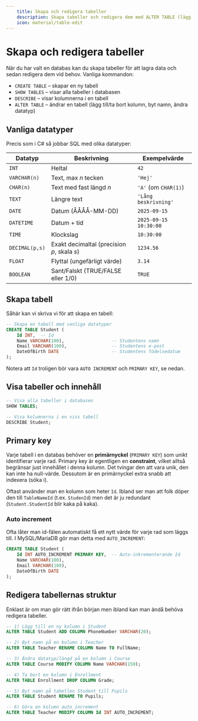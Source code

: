 ```yaml
---
    title: Skapa och redigera tabeller
    description: Skapa tabeller och redigera dem med ALTER TABLE (lägg till, ta bort, byta namn, ändra datatyp). Inkluderar vanliga datatyper.
    icon: material/table-edit
---
```


# Skapa och redigera tabeller

När du har valt en databas kan du skapa tabeller för att lagra data och sedan redigera dem vid behov. Vanliga kommandon:

* `CREATE TABLE` – skapar en ny tabell  
* `SHOW TABLES` – visar alla tabeller i databasen  
* `DESCRIBE` – visar kolumnerna i en tabell  
* `ALTER TABLE` – ändrar en tabell (lägg till/ta bort kolumn, byt namn, ändra datatyp)

## Vanliga datatyper
Precis som i C\# så jobbar SQL med olika datatyper:

| Datatyp        | Beskrivning                                         | Exempelvärde        |
|----------------|-----------------------------------------------------|---------------------|
| `INT`          | Heltal                                              | `42`                |
| `VARCHAR(n)`   | Text, max *n* tecken                                | `'Hej'`             |
| `CHAR(n)`      | Text med fast längd *n*                             | `'A'` (om `CHAR(1)`)|
| `TEXT`         | Längre text                                         | `'Lång beskrivning'`|
| `DATE`         | Datum (ÅÅÅÅ-MM-DD)                                  | `2025-09-15`        |
| `DATETIME`     | Datum + tid                                         | `2025-09-15 10:30:00` |
| `TIME`         | Klockslag                                           | `10:30:00`          |
| `DECIMAL(p,s)` | Exakt decimaltal (precision *p*, skala *s*)         | `1234.56`           |
| `FLOAT`        | Flyttal (ungefärligt värde)                         | `3.14`              |
| `BOOLEAN`      | Sant/Falskt (TRUE/FALSE eller 1/0)                  | `TRUE`              |

## Skapa tabell
Såhär kan vi skriva vi för att skapa en tabell:
```sql
-- Skapa en tabell med vanliga datatyper
CREATE TABLE Student (
    Id INT,  -- Id
    Name VARCHAR(100),                  -- Studentens namn
    Email VARCHAR(100),                 -- Studentens e-post
    DateOfBirth DATE                    -- Studentens födelsedatum
);
```
Notera att `Id` troligen bör vara `AUTO INCREMENT` och `PRIMARY KEY`, se nedan.
## Visa tabeller och innehåll
```sql
-- Visa alla tabeller i databasen
SHOW TABLES;

-- Visa kolumnerna i en viss tabell
DESCRIBE Student;
```
## Primary key
Varje tabell i en databas behöver en **primärnyckel** (`PRIMARY KEY`) som unikt identifierar varje rad. Primary key är egentligen en **constraint**, vilket alltså begränsar just innehållet i denna kolumn. Det tvingar den att vara unik, den kan inte ha null-värde. Dessutom är en primärnyckel extra snabb att indexera (söka i).

Oftast använder man en kolumn som heter `Id`. Ibland ser man att folk döper den till `TableNameId` (t.ex. `StudenId`) men det är ju redundant (`Student.StudentId` blir kaka på kaka).
### Auto increment
Ofta låter man id-fälen  automatiskt få ett nytt värde för varje rad som läggs till.  I MySQL/MariaDB gör man detta med `AUTO_INCREMENT`:  
```sql
CREATE TABLE Student (
    Id INT AUTO_INCREMENT PRIMARY KEY,  -- Auto-inkrementerande Id
    Name VARCHAR(100),
    Email VARCHAR(100),
    DateOfBirth DATE
);
```

## Redigera tabellernas struktur
Enklast är om man gör rätt ifrån början men ibland kan man ändå behöva redigera tabeller.

```sql
-- 1) Lägg till en ny kolumn i Student
ALTER TABLE Student ADD COLUMN PhoneNumber VARCHAR(20);

-- 2) Byt namn på en kolumn i Teacher
ALTER TABLE Teacher RENAME COLUMN Name TO FullName;

-- 3) Ändra datatyp/längd på en kolumn i Course
ALTER TABLE Course MODIFY COLUMN Name VARCHAR(150);

-- 4) Ta bort en kolumn i Enrollment
ALTER TABLE Enrollment DROP COLUMN Grade;

-- 5) Byt namn på tabellen Student till Pupils
ALTER TABLE Student RENAME TO Pupils;

-- 6) Göra en kolumn auto_increment
ALTER TABLE Teacher MODIFY COLUMN Id INT AUTO_INCREMENT;
```
